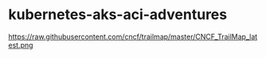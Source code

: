 # kubernetes-aks-aci-adventures

https://raw.githubusercontent.com/cncf/trailmap/master/CNCF_TrailMap_latest.png

